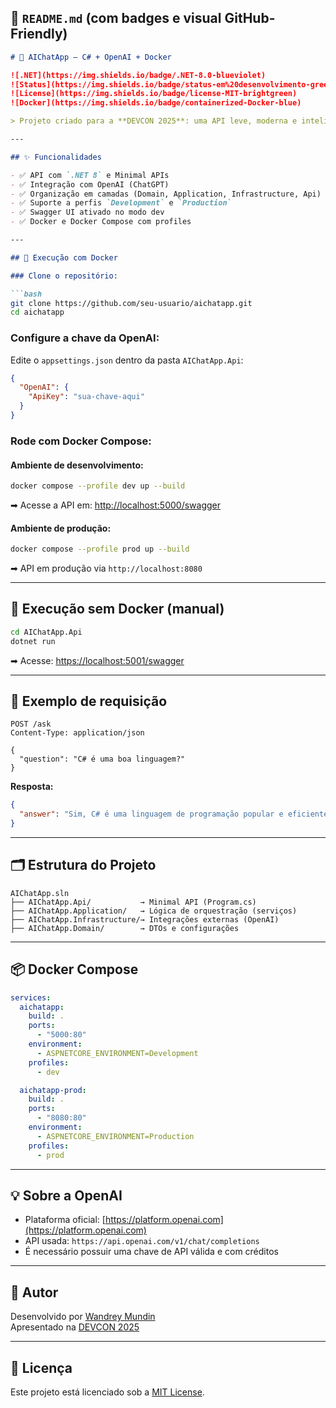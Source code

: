 ## 📄 `README.md` (com badges e visual GitHub-Friendly)

```markdown
# 🤖 AIChatApp – C# + OpenAI + Docker

![.NET](https://img.shields.io/badge/.NET-8.0-blueviolet)
![Status](https://img.shields.io/badge/status-em%20desenvolvimento-green)
![License](https://img.shields.io/badge/license-MIT-brightgreen)
![Docker](https://img.shields.io/badge/containerized-Docker-blue)

> Projeto criado para a **DEVCON 2025**: uma API leve, moderna e inteligente, desenvolvida com C#, Minimal APIs, OpenAI e Docker.

---

## ✨ Funcionalidades

- ✅ API com `.NET 8` e Minimal APIs
- ✅ Integração com OpenAI (ChatGPT)
- ✅ Organização em camadas (Domain, Application, Infrastructure, Api)
- ✅ Suporte a perfis `Development` e `Production`
- ✅ Swagger UI ativado no modo dev
- ✅ Docker e Docker Compose com profiles

---

## 🚀 Execução com Docker

### Clone o repositório:

```bash
git clone https://github.com/seu-usuario/aichatapp.git
cd aichatapp
```

### Configure a chave da OpenAI:

Edite o `appsettings.json` dentro da pasta `AIChatApp.Api`:

```json
{
  "OpenAI": {
    "ApiKey": "sua-chave-aqui"
  }
}
```

### Rode com Docker Compose:

#### Ambiente de desenvolvimento:

```bash
docker compose --profile dev up --build
```

➡ Acesse a API em: [http://localhost:5000/swagger](http://localhost:5000/swagger)

#### Ambiente de produção:

```bash
docker compose --profile prod up --build
```

➡ API em produção via `http://localhost:8080`

---

## 🔧 Execução sem Docker (manual)

```bash
cd AIChatApp.Api
dotnet run
```

➡ Acesse: [https://localhost:5001/swagger](https://localhost:5001/swagger)

---

## 🔄 Exemplo de requisição

```http
POST /ask
Content-Type: application/json

{
  "question": "C# é uma boa linguagem?"
}
```

**Resposta:**

```json
{
  "answer": "Sim, C# é uma linguagem de programação popular e eficiente..."
}
```

---

## 🗂️ Estrutura do Projeto

```
AIChatApp.sln
├── AIChatApp.Api/           → Minimal API (Program.cs)
├── AIChatApp.Application/   → Lógica de orquestração (serviços)
├── AIChatApp.Infrastructure/→ Integrações externas (OpenAI)
├── AIChatApp.Domain/        → DTOs e configurações
```

---

## 📦 Docker Compose

```yaml
services:
  aichatapp:
    build: .
    ports:
      - "5000:80"
    environment:
      - ASPNETCORE_ENVIRONMENT=Development
    profiles:
      - dev

  aichatapp-prod:
    build: .
    ports:
      - "8080:80"
    environment:
      - ASPNETCORE_ENVIRONMENT=Production
    profiles:
      - prod
```

---

## 💡 Sobre a OpenAI

- Plataforma oficial: [https://platform.openai.com](https://platform.openai.com)
- API usada: `https://api.openai.com/v1/chat/completions`
- É necessário possuir uma chave de API válida e com créditos

---

## 🧠 Autor

Desenvolvido por [Wandrey Mundin](https://github.com/seu-usuario)  
Apresentado na [DEVCON 2025](https://devcon.com)

---

## 📜 Licença

Este projeto está licenciado sob a [MIT License](LICENSE).

```